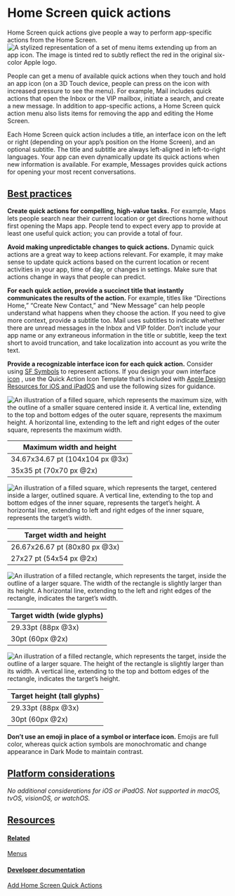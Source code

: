 Home Screen quick actions
=========================

Home Screen quick actions give people a way to perform app-specific actions from the Home Screen.![A stylized representation of a set of menu items extending up from an app icon. The image is tinted red to subtly reflect the red in the original six-color Apple logo.](https://docs-assets.developer.apple.com/published/35e4b815806479aa344da29de3133afb/components-home-screen-quick-actions-intro@2x.png)

People can get a menu of available quick actions when they touch and hold an app icon (on a 3D Touch device, people can press on the icon with increased pressure to see the menu). For example, Mail includes quick actions that open the Inbox or the VIP mailbox, initiate a search, and create a new message. In addition to app-specific actions, a Home Screen quick action menu also lists items for removing the app and editing the Home Screen.

Each Home Screen quick action includes a title, an interface icon on the left or right (depending on your app’s position on the Home Screen), and an optional subtitle. The title and subtitle are always left-aligned in left-to-right languages. Your app can even dynamically update its quick actions when new information is available. For example, Messages provides quick actions for opening your most recent conversations.

[Best practices](/design/human-interface-guidelines/home-screen-quick-actions#Best-practices)
---------------------------------------------------------------------------------------------

**Create quick actions for compelling, high-value tasks.** For example, Maps lets people search near their current location or get directions home without first opening the Maps app. People tend to expect every app to provide at least one useful quick action; you can provide a total of four.

**Avoid making unpredictable changes to quick actions.** Dynamic quick actions are a great way to keep actions relevant. For example, it may make sense to update quick actions based on the current location or recent activities in your app, time of day, or changes in settings. Make sure that actions change in ways that people can predict.

**For each quick action, provide a succinct title that instantly communicates the results of the action.** For example, titles like “Directions Home,” “Create New Contact,” and “New Message” can help people understand what happens when they choose the action. If you need to give more context, provide a subtitle too. Mail uses subtitles to indicate whether there are unread messages in the Inbox and VIP folder. Don’t include your app name or any extraneous information in the title or subtitle, keep the text short to avoid truncation, and take localization into account as you write the text.

**Provide a recognizable interface icon for each quick action.** Consider using [SF Symbols](/design/human-interface-guidelines/sf-symbols)
 to represent actions. If you design your own interface [icon](https://developer.apple.com/design/human-interface-guidelines/icons)
, use the Quick Action Icon Template that’s included with [Apple Design Resources for iOS and iPadOS](https://developer.apple.com/design/resources/#ios-apps)
 and use the following sizes for guidance.

![An illustration of a filled square, which represents the maximum size, with the outline of a smaller square centered inside it. A vertical line, extending to the top and bottom edges of the outer square, represents the maximum height. A horizontal line, extending to the left and right edges of the outer square, represents the maximum width.](https://docs-assets.developer.apple.com/published/1ec1ffc04eedb78e420d7664b663b739/home-screen-max-width-height@2x.png)



| Maximum width and height |
| --- |
| 34.67x34.67 pt (104x104 px @3x) |
| 35x35 pt (70x70 px @2x) |

![An illustration of a filled square, which represents the target, centered inside a larger, outlined square. A vertical line, extending to the top and bottom edges of the inner square, represents the target’s height. A horizontal line, extending to left and right edges of the inner square, represents the target’s width.](https://docs-assets.developer.apple.com/published/c00cf5c89adb35da0baabe3b3a445b7e/home-screen-target-width-height@2x.png)



| Target width and height |
| --- |
| 26.67x26.67 pt (80x80 px @3x) |
| 27x27 pt (54x54 px @2x) |

![An illustration of a filled rectangle, which represents the target, inside the outline of a larger square. The width of the rectangle is slightly larger than its height. A horizontal line, extending to the left and right edges of the rectangle, indicates the target’s width.](https://docs-assets.developer.apple.com/published/c55cfb0ffe717c613e7fc7ea0ece11e0/home-screen-target-width@2x.png)



| Target width (wide glyphs) |
| --- |
| 29.33pt (88px @3x) |
| 30pt (60px @2x) |

![An illustration of a filled rectangle, which represents the target, inside the outline of a larger square. The height of the rectangle is slightly larger than its width. A vertical line, extending to the top and bottom edges of the rectangle, indicates the target’s height.](https://docs-assets.developer.apple.com/published/7f8368ed42dd4bf8359aa57e3763ad7b/home-screen-target-height@2x.png)



| Target height (tall glyphs) |
| --- |
| 29.33pt (88px @3x) |
| 30pt (60px @2x) |

**Don’t use an emoji in place of a symbol or interface icon.** Emojis are full color, whereas quick action symbols are monochromatic and change appearance in Dark Mode to maintain contrast.

[Platform considerations](/design/human-interface-guidelines/home-screen-quick-actions#Platform-considerations)
---------------------------------------------------------------------------------------------------------------

*No additional considerations for iOS or iPadOS. Not supported in macOS, tvOS, visionOS, or watchOS.*

[Resources](/design/human-interface-guidelines/home-screen-quick-actions#Resources)
-----------------------------------------------------------------------------------

#### [Related](/design/human-interface-guidelines/home-screen-quick-actions#Related)

[Menus](/design/human-interface-guidelines/menus)


#### [Developer documentation](/design/human-interface-guidelines/home-screen-quick-actions#Developer-documentation)

[Add Home Screen Quick Actions](/documentation/uikit/menus_and_shortcuts/add_home_screen_quick_actions)


